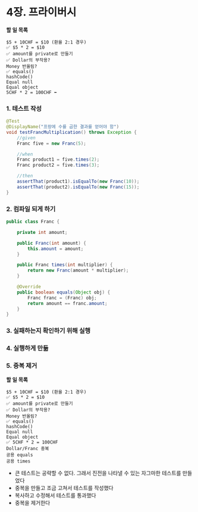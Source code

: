 # 4장. 프라이버시

**할 일 목록**

```text
$5 + 10CHF = $10 (환율 2:1 경우)
✅ $5 * 2 = $10
✅ amount를 private로 만들기
✅ Dollar의 부작용?
Money 반올림?
✅ equals()
hashCode()
Equal null
Equal object
5CHF * 2 = 100CHF ⬅
```

### 1. 테스트 작성

```java
@Test
@DisplayName("프랑에 수를 곱한 결과를 얻어야 함")
void testFrancMultiplication() throws Exception {
    //given
    Franc five = new Franc(5);

    //when
    Franc product1 = five.times(2);
    Franc product2 = five.times(3);

    //then
    assertThat(product1).isEqualTo(new Franc(10));
    assertThat(product2).isEqualTo(new Franc(15));
}
```

### 2. 컴파일 되게 하기

```java
public class Franc {

    private int amount;

    public Franc(int amount) {
        this.amount = amount;
    }

    public Franc times(int multiplier) {
        return new Franc(amount * multiplier);
    }

    @Override
    public boolean equals(Object obj) {
        Franc franc = (Franc) obj;
        return amount == franc.amount;
    }
}
```

### 3. 실패하는지 확인하기 위해 실행

### 4. 실행하게 만듦

### 5. 중복 제거

**할 일 목록**

```text
$5 + 10CHF = $10 (환율 2:1 경우)
✅ $5 * 2 = $10
✅ amount를 private로 만들기
✅ Dollar의 부작용?
Money 반올림?
✅ equals()
hashCode()
Equal null
Equal object
✅ 5CHF * 2 = 100CHF
Dollar/Franc 중복
공용 equals
공용 times
```

- 큰 테스트는 공략할 수 없다. 그래서 진전을 나타낼 수 있는 자그마한 테스트를 만들었다
- 중복을 만들고 조금 고쳐서 테스트를 작성했다
- 복사하고 수정해서 테스트를 통과했다
- 중복을 제거한다
